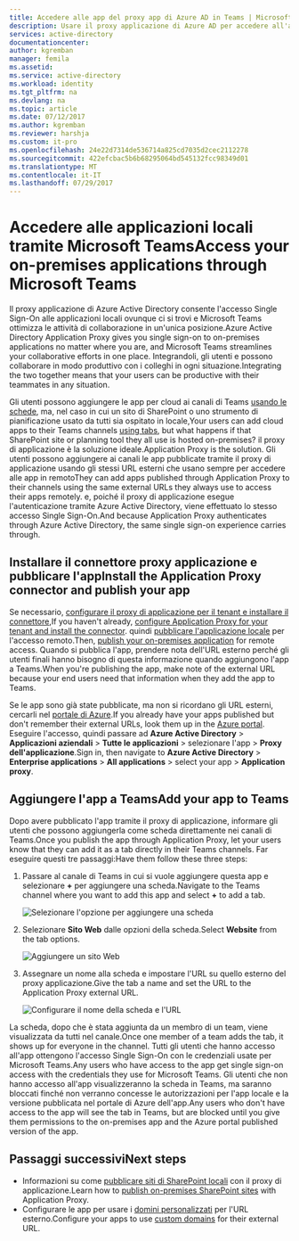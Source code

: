 ```yaml
---
title: Accedere alle app del proxy app di Azure AD in Teams | Microsoft Docs
description: Usare il proxy applicazione di Azure AD per accedere all'applicazione locale tramite Microsoft Teams.
services: active-directory
documentationcenter: 
author: kgremban
manager: femila
ms.assetid: 
ms.service: active-directory
ms.workload: identity
ms.tgt_pltfrm: na
ms.devlang: na
ms.topic: article
ms.date: 07/12/2017
ms.author: kgremban
ms.reviewer: harshja
ms.custom: it-pro
ms.openlocfilehash: 24e22d7314de536714a825cd7035d2cec2112278
ms.sourcegitcommit: 422efcbac5b6b68295064bd545132fcc98349d01
ms.translationtype: MT
ms.contentlocale: it-IT
ms.lasthandoff: 07/29/2017
---
```

# <a name="access-your-on-premises-applications-through-microsoft-teams"></a><span data-ttu-id="19437-103">Accedere alle applicazioni locali tramite Microsoft Teams</span><span class="sxs-lookup"><span data-stu-id="19437-103">Access your on-premises applications through Microsoft Teams</span></span>

<span data-ttu-id="19437-104">Il proxy applicazione di Azure Active Directory consente l'accesso Single Sign-On alle applicazioni locali ovunque ci si trovi e Microsoft Teams ottimizza le attività di collaborazione in un'unica posizione.</span><span class="sxs-lookup"><span data-stu-id="19437-104">Azure Active Directory Application Proxy gives you single sign-on to on-premises applications no matter where you are, and Microsoft Teams streamlines your collaborative efforts in one place.</span></span> <span data-ttu-id="19437-105">Integrandoli, gli utenti e possono collaborare in modo produttivo con i colleghi in ogni situazione.</span><span class="sxs-lookup"><span data-stu-id="19437-105">Integrating the two together means that your users can be productive with their teammates in any situation.</span></span> 

<span data-ttu-id="19437-106">Gli utenti possono aggiungere le app per cloud ai canali di Teams [usando le schede](https://support.office.com/article/Video-Using-Tabs-7350a03e-017a-4a00-a6ae-1c9fe8c497b3?ui=en-US&rs=en-US&ad=US), ma, nel caso in cui un sito di SharePoint o uno strumento di pianificazione usato da tutti sia ospitato in locale,</span><span class="sxs-lookup"><span data-stu-id="19437-106">Your users can add cloud apps to their Teams channels [using tabs](https://support.office.com/article/Video-Using-Tabs-7350a03e-017a-4a00-a6ae-1c9fe8c497b3?ui=en-US&rs=en-US&ad=US), but what happens if that SharePoint site or planning tool they all use is hosted on-premises?</span></span> <span data-ttu-id="19437-107">il proxy di applicazione è la soluzione ideale.</span><span class="sxs-lookup"><span data-stu-id="19437-107">Application Proxy is the solution.</span></span> <span data-ttu-id="19437-108">Gli utenti possono aggiungere ai canali le app pubblicate tramite il proxy di applicazione usando gli stessi URL esterni che usano sempre per accedere alle app in remoto</span><span class="sxs-lookup"><span data-stu-id="19437-108">They can add apps published through Application Proxy to their channels using the same external URLs they always use to access their apps remotely.</span></span> <span data-ttu-id="19437-109">e, poiché il proxy di applicazione esegue l'autenticazione tramite Azure Active Directory, viene effettuato lo stesso accesso Single Sign-On.</span><span class="sxs-lookup"><span data-stu-id="19437-109">And because Application Proxy authenticates through Azure Active Directory, the same single sign-on experience carries through.</span></span>


## <a name="install-the-application-proxy-connector-and-publish-your-app"></a><span data-ttu-id="19437-110">Installare il connettore proxy applicazione e pubblicare l'app</span><span class="sxs-lookup"><span data-stu-id="19437-110">Install the Application Proxy connector and publish your app</span></span>

<span data-ttu-id="19437-111">Se necessario, [configurare il proxy di applicazione per il tenant e installare il connettore](active-directory-application-proxy-enable.md),</span><span class="sxs-lookup"><span data-stu-id="19437-111">If you haven't already, [configure Application Proxy for your tenant and install the connector](active-directory-application-proxy-enable.md).</span></span> <span data-ttu-id="19437-112">quindi [pubblicare l'applicazione locale](application-proxy-publish-azure-portal.md) per l'accesso remoto.</span><span class="sxs-lookup"><span data-stu-id="19437-112">Then, [publish your on-premises application](application-proxy-publish-azure-portal.md) for remote access.</span></span> <span data-ttu-id="19437-113">Quando si pubblica l'app, prendere nota dell'URL esterno perché gli utenti finali hanno bisogno di questa informazione quando aggiungono l'app a Teams.</span><span class="sxs-lookup"><span data-stu-id="19437-113">When you're publishing the app, make note of the external URL because your end users need that information when they add the app to Teams.</span></span>

<span data-ttu-id="19437-114">Se le app sono già state pubblicate, ma non si ricordano gli URL esterni, cercarli nel [portale di Azure](https://portal.azure.com).</span><span class="sxs-lookup"><span data-stu-id="19437-114">If you already have your apps published but don't remember their external URLs, look them up in the [Azure portal](https://portal.azure.com).</span></span> <span data-ttu-id="19437-115">Eseguire l'accesso, quindi passare ad **Azure Active Directory** > **Applicazioni aziendali** > **Tutte le applicazioni** > selezionare l'app > **Proxy dell'applicazione**.</span><span class="sxs-lookup"><span data-stu-id="19437-115">Sign in, then navigate to **Azure Active Directory** > **Enterprise applications** > **All applications** > select your app > **Application proxy**.</span></span>

## <a name="add-your-app-to-teams"></a><span data-ttu-id="19437-116">Aggiungere l'app a Teams</span><span class="sxs-lookup"><span data-stu-id="19437-116">Add your app to Teams</span></span>

<span data-ttu-id="19437-117">Dopo avere pubblicato l'app tramite il proxy di applicazione, informare gli utenti che possono aggiungerla come scheda direttamente nei canali di Teams.</span><span class="sxs-lookup"><span data-stu-id="19437-117">Once you publish the app through Application Proxy, let your users know that they can add it as a tab directly in their Teams channels.</span></span> <span data-ttu-id="19437-118">Far eseguire questi tre passaggi:</span><span class="sxs-lookup"><span data-stu-id="19437-118">Have them follow these three steps:</span></span>

1. <span data-ttu-id="19437-119">Passare al canale di Teams in cui si vuole aggiungere questa app e selezionare **+** per aggiungere una scheda.</span><span class="sxs-lookup"><span data-stu-id="19437-119">Navigate to the Teams channel where you want to add this app and select **+** to add a tab.</span></span>

   ![Selezionare l'opzione per aggiungere una scheda](./media/application-proxy-teams/add-tab.png)

2. <span data-ttu-id="19437-121">Selezionare **Sito Web** dalle opzioni della scheda.</span><span class="sxs-lookup"><span data-stu-id="19437-121">Select **Website** from the tab options.</span></span>

   ![Aggiungere un sito Web](./media/application-proxy-teams/website.png)

3. <span data-ttu-id="19437-123">Assegnare un nome alla scheda e impostare l'URL su quello esterno del proxy applicazione.</span><span class="sxs-lookup"><span data-stu-id="19437-123">Give the tab a name and set the URL to the Application Proxy external URL.</span></span> 

   ![Configurare il nome della scheda e l'URL](./media/application-proxy-teams/tab-name-url.png)

<span data-ttu-id="19437-125">La scheda, dopo che è stata aggiunta da un membro di un team, viene visualizzata da tutti nel canale.</span><span class="sxs-lookup"><span data-stu-id="19437-125">Once one member of a team adds the tab, it shows up for everyone in the channel.</span></span> <span data-ttu-id="19437-126">Tutti gli utenti che hanno accesso all'app ottengono l'accesso Single Sign-On con le credenziali usate per Microsoft Teams.</span><span class="sxs-lookup"><span data-stu-id="19437-126">Any users who have access to the app get single sign-on access with the credentials they use for Microsoft Teams.</span></span> <span data-ttu-id="19437-127">Gli utenti che non hanno accesso all'app visualizzeranno la scheda in Teams, ma saranno bloccati finché non verranno concesse le autorizzazioni per l'app locale e la versione pubblicata nel portale di Azure dell'app.</span><span class="sxs-lookup"><span data-stu-id="19437-127">Any users who don't have access to the app will see the tab in Teams, but are blocked until you give them permissions to the on-premises app and the Azure portal published version of the app.</span></span> 

## <a name="next-steps"></a><span data-ttu-id="19437-128">Passaggi successivi</span><span class="sxs-lookup"><span data-stu-id="19437-128">Next steps</span></span>

- <span data-ttu-id="19437-129">Informazioni su come [pubblicare siti di SharePoint locali](application-proxy-enable-remote-access-sharepoint.md) con il proxy di applicazione.</span><span class="sxs-lookup"><span data-stu-id="19437-129">Learn how to [publish on-premises SharePoint sites](application-proxy-enable-remote-access-sharepoint.md) with Application Proxy.</span></span>
- <span data-ttu-id="19437-130">Configurare le app per usare i [domini personalizzati](active-directory-application-proxy-custom-domains.md) per l'URL esterno.</span><span class="sxs-lookup"><span data-stu-id="19437-130">Configure your apps to use [custom domains](active-directory-application-proxy-custom-domains.md) for their external URL.</span></span> 
